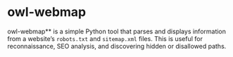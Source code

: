 # owl-webmap
owl-webmap** is a simple Python tool that parses and displays information from a website’s `robots.txt` and `sitemap.xml` files.   This is useful for reconnaissance, SEO analysis, and discovering hidden or disallowed paths.
